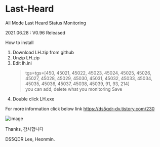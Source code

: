 # Last-Heard
All Mode Last Heard Status Monitoring

2021.06.28 : V0.96 Released

How to install
1. Download LH.zip from github
2. Unzip LH.zip 
3. Edit lh.ini 
   > tgs=tgs=[450, 45021, 45022, 45023, 45024, 45025, 45026, 45027, 45028, 45029, 45030, 45031, 45032, 45033, 45034, 45035, 45036, 45037, 45038, 45039, 91, 93, 214]  
   > you can add, delete what you monitoring 
   > Save
4. Double click LH.exe 

For more information click below link
https://ds5qdr-dv.tistory.com/230

![image](https://user-images.githubusercontent.com/64110724/123551094-46139500-d7ab-11eb-9b9f-6e3e2f5e7661.png)


Thanks, 감사합니다

DS5QDR Lee, Heonmin.
